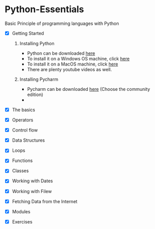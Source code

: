 # Python-Essentials
Basic Principle of programming languages with Python

- [x]  Getting Started

    1. Installing Python
        - Python can be downloaded [here](https://www.python.org/downloads/)
        - To install it on a Windows OS machine, click [here](https://www.digitalocean.com/community/tutorials/install-python-windows-10)
        - To install it on a MacOS machine, click [here](https://docs.python.org/3/using/mac.html)
        - There are plenty youtube videos as well.

    2. Installing Pycharm
        - Pycharm can be downloaded [here](https://www.jetbrains.com/pycharm/download/download-thanks.html?platform=mac&code=PCC) (Choose the community edition)
        - 

- [x]  The basics
- [x]  Operators
- [x]  Control flow
- [x]  Data Structures
- [x]  Loops
- [x]  Functions
- [x]  Classes
- [x]  Working with Dates
- [x]  Working with Filew
- [x]  Fetching Data from the Internet
- [x]  Modules
- [x]  Exercises
